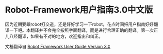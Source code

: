 # Robot-Framework用户指南3.0中文版
因为近期要跟robot打交道，还是好好学习一下robot，花点时间把用户指南好好翻译一下吧。本翻译并不会完全按照字面翻译，而是进行合理正确的翻译。第一次正儿八经翻译，如果有不对的地方，欢迎指出和纠正。

文档翻译自 [Robot Framework User Guide Version 3.0](http://robotframework.org/robotframework/latest/RobotFrameworkUserGuide.html)

